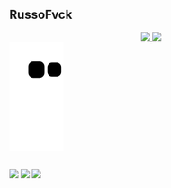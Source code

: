 ## RussoFvck

<div align="center">
  <a href="https://github.com/RussoFvck">
  <img height="150em" src="https://github-readme-stats.vercel.app/api?username=RussoFvck&show_icons=true&theme=midnight-purple&include_all_commits=true&count_private=true"/>
  <img height="150em" src="https://github-readme-stats.vercel.app/api/top-langs/?username=RussoFvck&layout=compact&langs_count=7&theme=midnight-purple"/>
</div

![Snake animation](https://github.com/rafaballerini/rafaballerini/blob/output/github-contribution-grid-snake.svg)

## <div> 
  <a href="https://www.youtube.com/channel/UC_-uuuZbY0AAt9CViNzvc-Q" target="_blank"><img src="https://img.shields.io/badge/YouTube-FF0000?style=for-the-badge&logo=youtube&logoColor=white" target="_blank"></a>
  <a href="https://instagram.com/russofvck" target="_blank"><img src="https://img.shields.io/badge/-Instagram-%23E4405F?style=for-the-badge&logo=instagram&logoColor=white" target="_blank"></a>
 <a href="https://discord.gg/wagxzStdcR" target="_blank"><img src="https://img.shields.io/badge/Discord-7289DA?style=for-the-badge&logo=discord&logoColor=white" target="_blank"></a>


</div>
